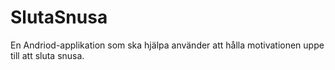 # SlutaSnusa
En Andriod-applikation som ska hjälpa använder att hålla motivationen uppe till att sluta snusa.

